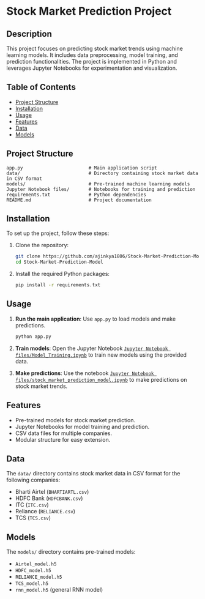 
# Stock Market Prediction Project

## Description
This project focuses on predicting stock market trends using machine learning models. It includes data preprocessing, model training, and prediction functionalities. The project is implemented in Python and leverages Jupyter Notebooks for experimentation and visualization.

## Table of Contents
- [Project Structure](#project-structure)
- [Installation](#installation)
- [Usage](#usage)
- [Features](#features)
- [Data](#data)
- [Models](#models)


## Project Structure
```
app.py                        # Main application script
data/                         # Directory containing stock market data in CSV format
models/                       # Pre-trained machine learning models
Jupyter Notebook files/       # Notebooks for training and prediction
requirements.txt              # Python dependencies
README.md                     # Project documentation
```

## Installation
To set up the project, follow these steps:

1. Clone the repository:
   ```bash
   git clone https://github.com/ajinkya1806/Stock-Market-Prediction-Model.git
   cd Stock-Market-Prediction-Model
   ```

2. Install the required Python packages:
   ```bash
   pip install -r requirements.txt
   ```

## Usage
1. **Run the main application**:
   Use `app.py` to load models and make predictions.
   ```bash
   python app.py
   ```

2. **Train models**:
   Open the Jupyter Notebook [`Jupyter Notebook files/Model_Training.ipynb`](Jupyter%20Notebook%20files/Model_Training.ipynb) to train new models using the provided data.

3. **Make predictions**:
   Use the notebook [`Jupyter Notebook files/stock_market_prediction_model.ipynb`](Jupyter%20Notebook%20files/stock_market_prediction_model.ipynb) to make predictions on stock market trends.

## Features
- Pre-trained models for stock market prediction.
- Jupyter Notebooks for model training and prediction.
- CSV data files for multiple companies.
- Modular structure for easy extension.

## Data
The `data/` directory contains stock market data in CSV format for the following companies:
- Bharti Airtel (`BHARTIARTL.csv`)
- HDFC Bank (`HDFCBANK.csv`)
- ITC (`ITC.csv`)
- Reliance (`RELIANCE.csv`)
- TCS (`TCS.csv`)

## Models
The `models/` directory contains pre-trained models:
- `Airtel_model.h5`
- `HDFC_model.h5`
- `RELIANCE_model.h5`
- `TCS_model.h5`
- `rnn_model.h5` (general RNN model)



